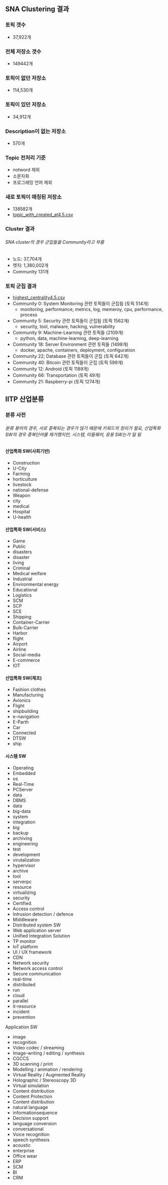 ## SNA Clustering 결과
### 토픽 갯수
* 37,922개

### 전체 저장소 갯수
* 149442개

### 토픽이 없던 저장소
* 114,530개

### 토픽이 있던 저장소
* 34,912개

### Description이 없는 저장소
* 570개

### Topic 전처리 기준
* notword 제외
* 소문자화
* 프로그래밍 언어 제외

### 새로 토픽이 매칭된 저장소
* 138582개
* [topic_with_created_at4.5.csv](https://github.com/worldoss/ocean/blob/master/SNA/SNA%20Clustering/highest_centrality4.5.csv)

### Cluster 결과
###### SNA cluster의 경우 군집들을 Community라고 부름
* 노드: 37,704개
* 엣지: 1,380,002개
* Community 131개

### 토픽 군집 결과
* [highest_centrality4.5.csv](https://github.com/worldoss/ocean/blob/master/SNA/SNA%20Clustering/new_topic_matched_data.csv)
* Community 0: System Monitoring 관련 토픽들이 군집됨 (토픽 514개)
	* monitoring, performance, metrics, log, memeroy, cpu, performance, process
* Community 5: Security 관련 토픽들이 군집됨 (토픽 1562개)
	* security, tool, malware, hacking, vulnerability
* Community 9: Machine-Learning 관련 토픽들 (2109개)
	* python, data, machine-learning, deep-learning
* Community 18: Server Environment 관련 토픽들 (1498개)
	* docker, apache, containers, deployment, configuration
* Community 22; Database 관련 토픽들이 군집 (토픽 642개)
* Community 40: Bitcoin 관련 토픽들이 군집 (토픽 599개)
* Community 12: Android (토픽 1189개)
* Community 66: Transportation (토픽 49개)
* Community 21: Raspberry-pi (토픽 1274개)

## IITP 산업분류

### 

### 분류 사전
###### 분류 용어의 경우, 서로 중복되는 경우가 많기 때문에 키워드의 정리가 필요, 산업특화 SW의 경우 중복단어를 제거했지만, 시스템, 미들웨어, 응용 SW는가 덜 됨

#### 산업특화 SW(사회기반)

* Construction
* U-City
* Farming
* horticulture
* livestock
* national-defense
* Weapon
* city
* medical
* Hospital
* U-health

#### 산업특화 SW(서비스)

* Game
* Public
* disasters
* disaster
* living
* Criminal
* Medical welfare
* Industrial
* Environmental energy
* Educational
* Logistics
* SCM
* SCP
* SCE
* Shipping
* Container-Carrier
* Bulk-Carrier
* Harbor
* flight
* Airport
* Airline
* Social-media
* E-commerce
* IOT

#### 산업특화 SW(제조)

* Fashion clothes
* Manufacturing
* Avionics
* Flight
* shipbuilding
* e-navigation
* E-Parth
* Car
* Connected
* DTSW
* ship
	
#### 시스템 SW
* Operating * Embedded* os* Real-Time* PCServer* data* DBMS* data* big-data* system* integration* big* backup* archiving* engineering* test* development* virutalization* hypervisor* archive* tool* serverpc* resource* virtualizing* security* Certified.* Access control* Intrusion detection / defence* Middleware* Distributed system SW* Web application server* Unified Integration Solution* TP monitor* IoT platform* UI / UX framework* CDN* Network security* Network access control* Secure communication* real-time* distributed* run* cloud* parallel* it-resource* incident* preventionApplication SW* image* recognition* Video codec / streaming* Image-writing / editing / synthesis* CGCCS* 3D scanning / print* Modelling / animation / rendering* Virtual Reality / Augmented Reality* Holographic / Stereoscopy 3D* Virtual simulation* Content distribution* Content Protection* Content distribution* natural language* informationsequence* Decision support* language conversion* conversational* Voice recognition* speech synthesis* acoustic* enterprise* Office wear* ERP* SCM* BI* CRM